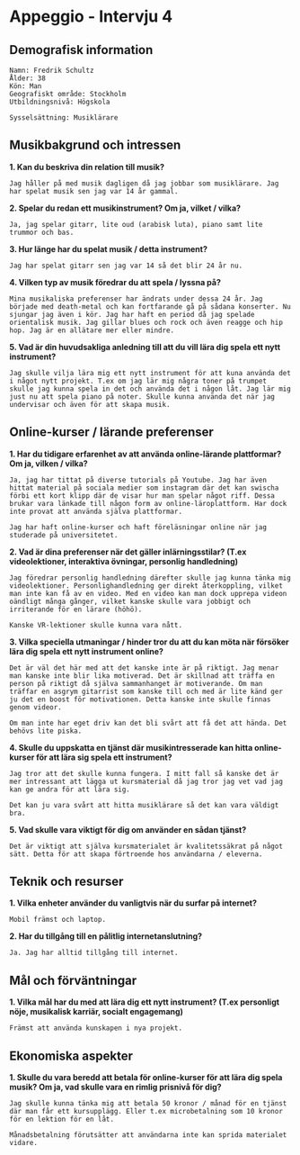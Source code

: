 
# Appeggio - Intervju 4

## Demografisk information

    Namn: Fredrik Schultz
    Ålder: 38
    Kön: Man
    Geografiskt område: Stockholm
    Utbildningsnivå: Högskola
    
    Sysselsättning: Musiklärare


## Musikbakgrund och intressen

**1. Kan du beskriva din relation till musik?**

    Jag håller på med musik dagligen då jag jobbar som musiklärare. Jag har spelat musik sen jag var 14 år gammal.

**2. Spelar du redan ett musikinstrument? Om ja, vilket / vilka?**

    Ja, jag spelar gitarr, lite oud (arabisk luta), piano samt lite trummor och bas.

**3. Hur länge har du spelat musik / detta instrument?**

    Jag har spelat gitarr sen jag var 14 så det blir 24 år nu.

**4. Vilken typ av musik föredrar du att spela / lyssna på?**

    Mina musikaliska preferenser har ändrats under dessa 24 år. Jag började med death-metal och kan fortfarande gå på sådana konserter. Nu sjungar jag även i kör. Jag har haft en period då jag spelade orientalisk musik. Jag gillar blues och rock och även reagge och hip hop. Jag är en allätare mer eller mindre.

**5. Vad är din huvudsakliga anledning till att du vill lära dig spela ett nytt instrument?**

    Jag skulle vilja lära mig ett nytt instrument för att kuna använda det i något nytt projekt. T.ex om jag lär mig några toner på trumpet skulle jag kunna spela in det och använda det i någon låt. Jag lär mig just nu att spela piano på noter. Skulle kunna använda det när jag undervisar och även för att skapa musik.

## Online-kurser / lärande preferenser

**1. Har du tidigare erfarenhet av att använda online-lärande plattformar? Om ja, vilken / vilka?**

    Ja, jag har tittat på diverse tutorials på Youtube. Jag har även hittat material på sociala medier som instagram där det kan swischa förbi ett kort klipp där de visar hur man spelar något riff. Dessa brukar vara länkade till någon form av online-läroplattform. Har dock inte provat att använda själva plattformar.

    Jag har haft online-kurser och haft föreläsningar online när jag studerade på universitetet.
    
**2. Vad är dina preferenser när det gäller inlärningsstilar? (T.ex videolektioner, interaktiva övningar, personlig handledning)**

    Jag föredrar personlig handledning därefter skulle jag kunna tänka mig videolektioner. Personlighandledning ger direkt återkoppling, vilket man inte kan få av en video. Med en video kan man dock upprepa videon oändligt många gånger, vilket kanske skulle vara jobbigt och irriterande för en lärare (höhö).

    Kanske VR-lektioner skulle kunna vara nått.

**3. Vilka speciella utmaningar / hinder tror du att du kan möta när försöker lära dig spela ett nytt instrument online?**

    Det är väl det här med att det kanske inte är på riktigt. Jag menar man kanske inte blir lika motiverad. Det är skillnad att träffa en person på riktigt då själva sammanhanget är motiverande. Om man träffar en asgrym gitarrist som kanske till och med är lite känd ger ju det en boost för motivationen. Detta kanske inte skulle finnas genom videor.

    Om man inte har eget driv kan det bli svårt att få det att hända. Det behövs lite piska.

**4. Skulle du uppskatta en tjänst där musikintresserade kan hitta online-kurser för att lära sig spela ett instrument?**

    Jag tror att det skulle kunna fungera. I mitt fall så kanske det är mer intressant att lägga ut kursmaterial då jag tror jag vet vad jag kan ge andra för att lära sig.

    Det kan ju vara svårt att hitta musiklärare så det kan vara väldigt bra.

**5. Vad skulle vara viktigt för dig om använder en sådan tjänst?**

    Det är viktigt att själva kursmaterialet är kvalitetssäkrat på något sätt. Detta för att skapa förtroende hos användarna / eleverna.

## Teknik och resurser

**1. Vilka enheter använder du vanligtvis när du surfar på internet?**

    Mobil främst och laptop.

**2. Har du tillgång till en pålitlig internetanslutning?**

    Ja. Jag har alltid tillgång till internet.

## Mål och förväntningar

**1. Vilka mål har du med att lära dig ett nytt instrument? (T.ex personligt nöje, musikalisk karriär, socialt engagemang)**

    Främst att använda kunskapen i nya projekt.

## Ekonomiska aspekter

**1. Skulle du vara beredd att betala för online-kurser för att lära dig spela musik? Om ja, vad skulle vara en rimlig prisnivå för dig?**

    Jag skulle kunna tänka mig att betala 50 kronor / månad för en tjänst där man får ett kursupplägg. Eller t.ex microbetalning som 10 kronor för en lektion för en låt.

    Månadsbetalning förutsätter att användarna inte kan sprida materialet vidare.
